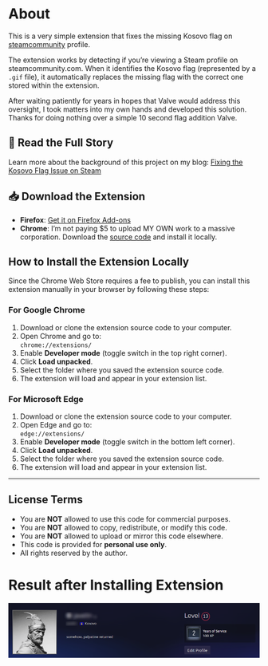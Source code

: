 # About
This is a very simple extension that fixes the missing Kosovo flag on [steamcommunity](https://steamcommunity.com/) profile.

The extension works by detecting if you’re viewing a Steam profile on steamcommunity.com. When it identifies the Kosovo flag (represented by a `.gif` file), it automatically replaces the missing flag with the correct one stored within the extension.

After waiting patiently for years in hopes that Valve would address this oversight, I took matters into my own hands and developed this solution. Thanks for doing nothing over a simple 10 second flag addition Valve.

## 📖 Read the Full Story  
Learn more about the background of this project on my blog: [Fixing the Kosovo Flag Issue on Steam](https://amiraliu.vercel.app/blog/steam-browser-extension)

## 📥 Download the Extension
- **Firefox**: [Get it on Firefox Add-ons](https://addons.mozilla.org/en-US/firefox/addon/kosovo-flag-fixer-for-steam/)  
- **Chrome**: I’m not paying $5 to upload MY OWN work to a massive corporation. Download the [source code](https://github.com/AmirAliuA/steam-kosovo-flag/releases) and install it locally.

## How to Install the Extension Locally
Since the Chrome Web Store requires a fee to publish, you can install this extension manually in your browser by following these steps:

### For Google Chrome
1. Download or clone the extension source code to your computer.  
2. Open Chrome and go to:  
   `chrome://extensions/`  
3. Enable **Developer mode** (toggle switch in the top right corner).  
4. Click **Load unpacked**.  
5. Select the folder where you saved the extension source code.  
6. The extension will load and appear in your extension list.  

### For Microsoft Edge
1. Download or clone the extension source code to your computer.  
2. Open Edge and go to:  
   `edge://extensions/`  
3. Enable **Developer mode** (toggle switch in the bottom left corner).  
4. Click **Load unpacked**.  
5. Select the folder where you saved the extension source code.  
6. The extension will load and appear in your extension list.

---

## License Terms
- You are **NOT** allowed to use this code for commercial purposes.  
- You are **NOT** allowed to copy, redistribute, or modify this code.  
- You are **NOT** allowed to upload or mirror this code elsewhere.  
- This code is provided for **personal use only**.  
- All rights reserved by the author.

# Result after Installing Extension
<img src="https://raw.githubusercontent.com/AmirAliuA/steam-kosovo-flag/main/result.png">
